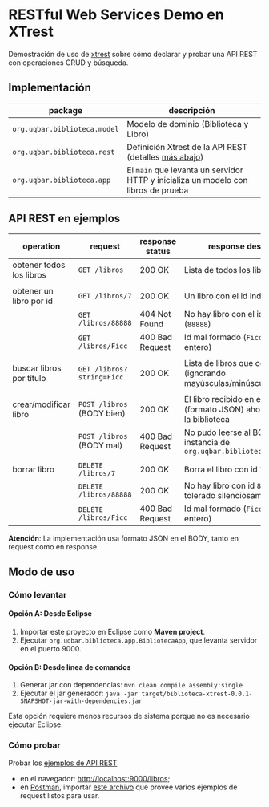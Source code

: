 # RESTful Web Services Demo en XTrest

Demostración de uso de [xtrest](https://github.com/uqbar-project/xtrest) sobre cómo declarar y probar una API REST con operaciones CRUD y búsqueda.


## Implementación 

| package | descripción |
| --- | --- |
| `org.uqbar.biblioteca.model`      | Modelo de dominio (Biblioteca y Libro) |
| `org.uqbar.biblioteca.rest`       | Definición Xtrest de la API REST (detalles [más abajo](#api-rest-en-ejemplos)) |
| `org.uqbar.biblioteca.app`        | El `main` que levanta un servidor HTTP y inicializa un modelo con libros de prueba |


## API REST en ejemplos

| operation                 | request                   | response status | response description | 
| --- | --- | --- | --- |
| obtener todos los libros  | `GET /libros`             | 200 OK          | Lista de todos los libros |
| | | | |
| obtener un libro por id   | `GET /libros/7`           | 200 OK          | Un libro con el id indicado (`7`) |
|                           | `GET /libros/88888`       | 404 Not Found   | No hay libro con el id indicado (`88888`) |
|                           | `GET /libros/Ficc`        | 400 Bad Request | Id mal formado (`Ficc` no es un entero) |
| | | | |
| buscar libros por título  | `GET /libros?string=Ficc` | 200 OK          | Lista de libros que contengan `ficc` (ignorando mayúsculas/minúsculas) |
| | | | |
| crear/modificar libro     | `POST /libros` (BODY bien)| 200 OK          | El libro recibido en el BODY (formato JSON) ahora pertenece a la biblioteca |
|                           | `POST /libros` (BODY mal) | 400 Bad Request | No pudo leerse al BODY como instancia de `org.uqbar.biblioteca.model.Libro` |
| | | | |
| borrar libro              | `DELETE /libros/7`        | 200 OK          | Borra el libro con id `7` |
|                           | `DELETE /libros/88888`    | 200 OK          | No hay libro con id `88888` pero es tolerado silenciosamente |
|                           | `DELETE /libros/Ficc`     | 400 Bad Request | Id mal formado (`Ficc` no es un entero) |

**Atención**: La implementación usa formato JSON en el BODY, tanto en request como en response.


## Modo de uso

### Cómo levantar

#### Opción A: Desde Eclipse

1. Importar este proyecto en Eclipse como **Maven project**.
2. Ejecutar `org.uqbar.biblioteca.app.BibliotecaApp`, que levanta servidor en el puerto 9000.

#### Opción B: Desde línea de comandos

1. Generar jar con dependencias: `mvn clean compile assembly:single`
2. Ejecutar el jar generador: `java -jar target/biblioteca-xtrest-0.0.1-SNAPSHOT-jar-with-dependencies.jar`

Esta opción requiere menos recursos de sistema porque no es necesario ejecutar Eclipse.

### Cómo probar

Probar los [ejemplos de API REST](#api-rest-en-ejemplos)
   * en el navegador: <http://localhost:9000/libros>;
   * en [Postman](https://www.getpostman.com/), importar [este archivo](Biblioteca.postman_collection.json) que provee varios ejemplos de request listos para usar.
